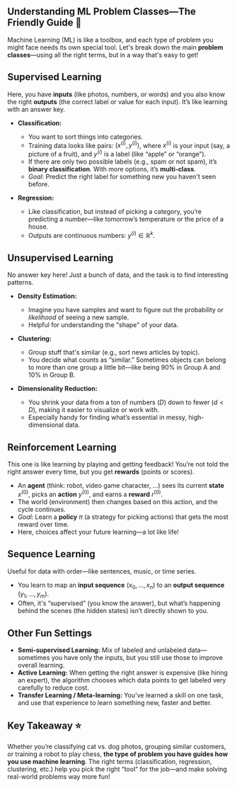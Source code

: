 ## Understanding ML Problem Classes—The Friendly Guide 🚦

Machine Learning (ML) is like a toolbox, and each type of problem you might face needs its own special tool. Let's break down the main **problem classes**—using all the right terms, but in a way that's easy to get!

## Supervised Learning

Here, you have **inputs** (like photos, numbers, or words) and you also know the right **outputs** (the correct label or value for each input). It’s like learning with an answer key.

- **Classification:**
  - You want to sort things into categories.
  - Training data looks like pairs: $(x^{(i)}, y^{(i)})$, where $x^{(i)}$ is your input (say, a picture of a fruit), and $y^{(i)}$ is a label (like “apple” or “orange”).
  - If there are only two possible labels (e.g., spam or not spam), it’s **binary classification**. With more options, it’s **multi-class**.
  - _Goal_: Predict the right label for something new you haven't seen before.

- **Regression:**
  - Like classification, but instead of picking a category, you’re predicting a number—like tomorrow’s temperature or the price of a house.
  - Outputs are continuous numbers: $y^{(i)} \in \mathbb{R}^k$.

## Unsupervised Learning

No answer key here! Just a bunch of data, and the task is to find interesting patterns.

- **Density Estimation:**
  - Imagine you have samples and want to figure out the probability or _likelihood_ of seeing a new sample.
  - Helpful for understanding the "shape" of your data.

- **Clustering:**
  - Group stuff that's similar (e.g., sort news articles by topic).
  - You decide what counts as “similar.” Sometimes objects can belong to more than one group a little bit—like being 90% in Group A and 10% in Group B.

- **Dimensionality Reduction:**
  - You shrink your data from a ton of numbers ($D$) down to fewer ($d < D$), making it easier to visualize or work with.
  - Especially handy for finding what’s essential in messy, high-dimensional data.

## Reinforcement Learning

This one is like learning by playing and getting feedback! You’re not told the right answer every time, but you get **rewards** (points or scores).

- An **agent** (think: robot, video game character, …) sees its current **state** $x^{(0)}$, picks an **action** $y^{(0)}$, and earns a **reward** $r^{(0)}$.
- The world (environment) then changes based on this action, and the cycle continues.
- _Goal_: Learn a **policy** $\pi$ (a strategy for picking actions) that gets the most reward over time.
- Here, choices affect your future learning—a lot like life!

## Sequence Learning

Useful for data with order—like sentences, music, or time series.

- You learn to map an **input sequence** $(x_0, ..., x_n)$ to an **output sequence** $(y_1, ..., y_m)$.
- Often, it's “supervised” (you know the answer), but what’s happening behind the scenes (the hidden states) isn’t directly shown to you.

## Other Fun Settings

- **Semi-supervised Learning:** Mix of labeled and unlabeled data—sometimes you have only the inputs, but you still use those to improve overall learning.
- **Active Learning:** When getting the right answer is expensive (like hiring an expert), the algorithm chooses which data points to get labeled very carefully to reduce cost.
- **Transfer Learning / Meta-learning:** You’ve learned a skill on one task, and use that experience to learn something new, faster and better.

## Key Takeaway ⭐

Whether you’re classifying cat vs. dog photos, grouping similar customers, or training a robot to play chess, **the type of problem you have guides how you use machine learning**. The right terms (classification, regression, clustering, etc.) help you pick the right “tool” for the job—and make solving real-world problems way more fun!

